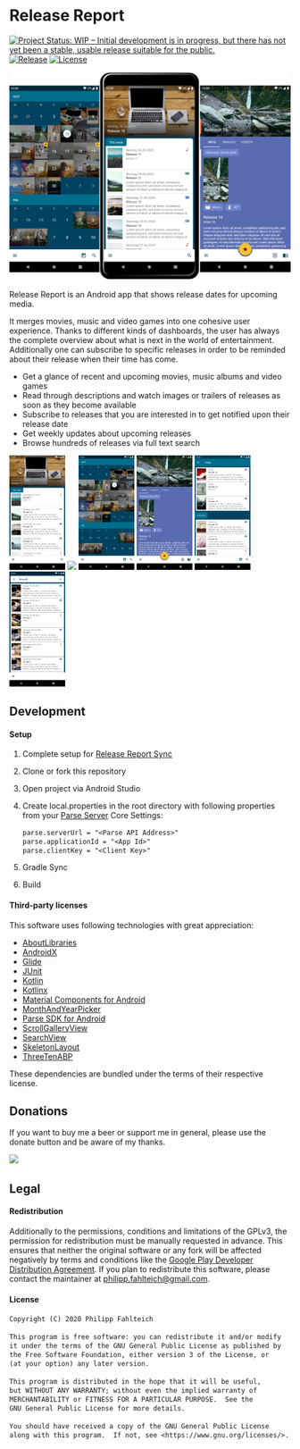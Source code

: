 # Release Report

[![Project Status: WIP – Initial development is in progress, but there has not yet been a stable, usable release suitable for the public.](https://www.repostatus.org/badges/latest/wip.svg)](https://www.repostatus.org/#wip) [![Release](https://img.shields.io/badge/Release-0.6.0-006d8c.svg)](https://github.com/Faltenreich/Release-Report/releases)
[![License](https://img.shields.io/badge/License-GPLv3-blue.svg)](https://www.gnu.org/licenses/gpl-3.0)

<img src="./resource/image/marketing/showcase.png" width="750"> 

Release Report is an Android app that shows release dates for upcoming media.

It merges movies, music and video games into one cohesive user experience. Thanks to different kinds of dashboards, the user has always the complete overview about what is next in the world of entertainment. Additionally one can subscribe to specific releases in order to be reminded about their release when their time has come.

* Get a glance of recent and upcoming movies, music albums and video games
* Read through descriptions and watch images or trailers of releases as soon as they become available
* Subscribe to releases that you are interested in to get notified upon their release date
* Get weekly updates about upcoming releases
* Browse hundreds of releases via full text search

<img src="./resource/image/screenshot/spotlight.png" width="100"> <img src="./resource/image/screenshot/discover.png" width="100"> <img src="./resource/image/screenshot/calendar.png" width="100"> <img src="./resource/image/screenshot/release_detail.png" width="100"> <img src="./resource/image/screenshot/release_list.png" width="100"> <img src="./resource/image/screenshot/search.png" width="100"> 

## Development

#### Setup

1. Complete setup for [Release Report Sync](https://github.com/Faltenreich/Release-Report-Sync)
2. Clone or fork this repository
3. Open project via Android Studio
4. Create local.properties in the root directory with following properties from your [Parse Server](https://parseplatform.org) Core Settings:

    ```
    parse.serverUrl = "<Parse API Address>"
    parse.applicationId = "<App Id>"
    parse.clientKey = "<Client Key>"
    ```

5. Gradle Sync
6. Build

#### Third-party licenses

This software uses following technologies with great appreciation:

* [AboutLibraries](https://github.com/mikepenz/AboutLibraries)
* [AndroidX](https://developer.android.com/jetpack/androidx)
* [Glide](https://github.com/bumptech/glide)
* [JUnit](https://junit.org)
* [Kotlin](https://kotlinlang.org)
* [Kotlinx](https://ktor.io/kotlinx)
* [Material Components for Android](https://material.io/components)
* [MonthAndYearPicker](https://github.com/premkumarroyal/MonthAndYearPicker)
* [Parse SDK for Android](https://github.com/parse-community/Parse-SDK-Android)
* [ScrollGalleryView](https://github.com/VEINHORN/ScrollGalleryView)
* [SearchView](https://github.com/lapism/SearchView)
* [SkeletonLayout](https://github.com/Faltenreich/SkeletonLayout)
* [ThreeTenABP](https://github.com/JakeWharton/ThreeTenABP)

These dependencies are bundled under the terms of their respective license.

## Donations

If you want to buy me a beer or support me in general, please use the donate button and be aware of my thanks.

<a href="https://www.paypal.com/cgi-bin/webscr?cmd=_s-xclick&hosted_button_id=AM6HG633T4BWY&source=url">
 <img src="https://www.paypalobjects.com/en_US/i/btn/btn_donate_LG.gif" width="100"/>
</a>

## Legal

#### Redistribution

Additionally to the permissions, conditions and limitations of the GPLv3, the permission for redistribution must be manually requested in advance. This ensures that neither the original software or any fork will be affected negatively by terms and conditions like the [Google Play Developer Distribution Agreement](https://play.google.com/about/developer-distribution-agreement.html). If you plan to redistribute this software, please contact the maintainer at [philipp.fahlteich@gmail.com](mailto:philipp.fahlteich@gmail.com).

#### License

    Copyright (C) 2020 Philipp Fahlteich

    This program is free software: you can redistribute it and/or modify
    it under the terms of the GNU General Public License as published by
    the Free Software Foundation, either version 3 of the License, or
    (at your option) any later version.

    This program is distributed in the hope that it will be useful,
    but WITHOUT ANY WARRANTY; without even the implied warranty of
    MERCHANTABILITY or FITNESS FOR A PARTICULAR PURPOSE.  See the
    GNU General Public License for more details.

    You should have received a copy of the GNU General Public License
    along with this program.  If not, see <https://www.gnu.org/licenses/>.
